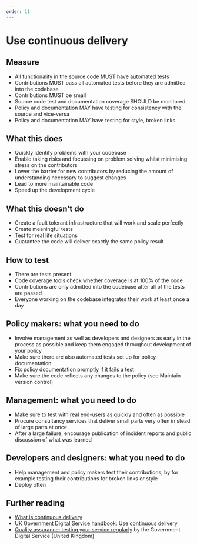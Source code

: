 ```yaml
---
order: 11
---
```


# Use continuous delivery

## Measure

* All functionality in the source code MUST have automated tests
* Contributions MUST pass all automated tests before they are admitted into the codebase
* Contributions MUST be small
* Source code test and documentation coverage SHOULD be monitored
* Policy and documentation MAY have testing for consistency with the source and vice-versa
* Policy and documentation MAY have testing for style, broken links

## What this does

* Quickly identify problems with your codebase
* Enable taking risks and focussing on problem solving whilst minimising stress on the contributors
* Lower the barrier for new contributors by reducing the amount of understanding necessary to suggest changes
* Lead to more maintainable code
* Speed up the development cycle

## What this doesn’t do

* Create a fault tolerant infrastructure that will work and scale perfectly
* Create meaningful tests
* Test for real life situations
* Guarantee the code will deliver exactly the same policy result

## How to test

* There are tests present
* Code coverage tools check whether coverage is at 100% of the code
* Contributions are only admitted into the codebase after all of the tests are passed
* Everyone working on the codebase integrates their work at least once a day

## Policy makers: what you need to do

* Involve management as well as developers and designers as early in the process as possible and keep them engaged throughout development of your policy
* Make sure there are also automated tests set up for policy documentation
* Fix policy documentation promptly if it fails a test
* Make sure the code reflects any changes to the policy (see Maintain version control)

## Management: what you need to do

* Make sure to test with real end-users as quickly and often as possible
* Procure consultancy services that deliver small parts very often in stead of large parts at once
* After a large failure, encourage publication of incident reports and public discussion of what was learned

## Developers and designers: what you need to do

* Help management and policy makers test their contributions, by for example testing their contributions for broken links or style
* Deploy often

## Further reading

* [What is continuous delivery](https://www.continuousdelivery.com/)
* [UK Government Digital Service handbook: Use continuous delivery](https://gds-way.cloudapps.digital/standards/continuous-delivery.html)
* [Quality assurance: testing your service regularly](https://www.gov.uk/service-manual/technology/quality-assurance-testing-your-service-regularly) by the Government Digital Service (United Kingdom)
